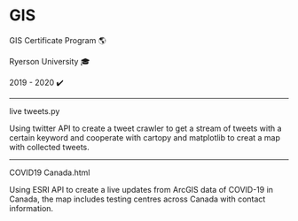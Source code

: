 # GIS


GIS Certificate Program :earth_americas:

Ryerson University :mortar_board:

2019 - 2020 :heavy_check_mark:

-----------------------------------------------

live tweets.py

Using twitter API to create a tweet crawler to get a stream of tweets with a certain keyword and cooperate with cartopy and matplotlib to creat a map with collected tweets.

-----------------------------------------------

COVID19 Canada.html

Using ESRI API to create a live updates from ArcGIS data of COVID-19 in Canada, the map includes testing centres across Canada with contact information.
